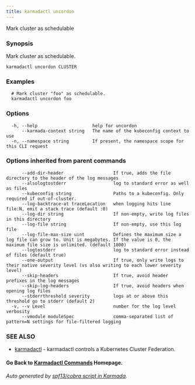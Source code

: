 ```yaml
---
title: karmadactl uncordon
---
```


Mark cluster as schedulable

### Synopsis

Mark cluster as schedulable.

```
karmadactl uncordon CLUSTER
```

### Examples

```
  # Mark cluster "foo" as schedulable.
  karmadactl uncordon foo
```

### Options

```
  -h, --help                     help for uncordon
      --karmada-context string   The name of the kubeconfig context to use
  -n, --namespace string         If present, the namespace scope for this CLI request
```

### Options inherited from parent commands

```
      --add-dir-header                   If true, adds the file directory to the header of the log messages
      --alsologtostderr                  log to standard error as well as files
      --kubeconfig string                Paths to a kubeconfig. Only required if out-of-cluster.
      --log-backtrace-at traceLocation   when logging hits line file:N, emit a stack trace (default :0)
      --log-dir string                   If non-empty, write log files in this directory
      --log-file string                  If non-empty, use this log file
      --log-file-max-size uint           Defines the maximum size a log file can grow to. Unit is megabytes. If the value is 0, the maximum file size is unlimited. (default 1800)
      --logtostderr                      log to standard error instead of files (default true)
      --one-output                       If true, only write logs to their native severity level (vs also writing to each lower severity level)
      --skip-headers                     If true, avoid header prefixes in the log messages
      --skip-log-headers                 If true, avoid headers when opening log files
      --stderrthreshold severity         logs at or above this threshold go to stderr (default 2)
  -v, --v Level                          number for the log level verbosity
      --vmodule moduleSpec               comma-separated list of pattern=N settings for file-filtered logging
```

### SEE ALSO

* [karmadactl](karmadactl.md)	 - karmadactl controls a Kubernetes Cluster Federation.

#### Go Back to [Karmadactl Commands](karmadactl_index) Homepage.


###### Auto generated by [spf13/cobra script in Karmada](https://github.com/karmada-io/karmada/tree/master/hack/tools/genkarmadactldocs).